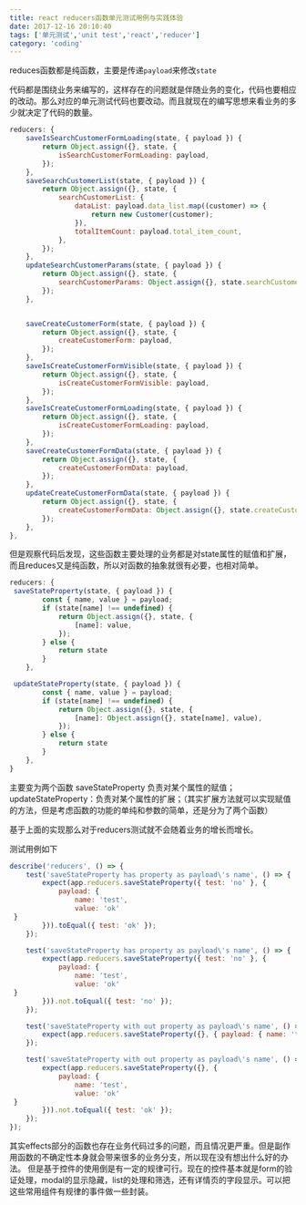```yaml
---
title: react reducers函数单元测试用例与实践体验
date: 2017-12-16 20:10:40
tags: ['单元测试','unit test','react','reducer']
category: 'coding'
---
```


reduces函数都是纯函数，主要是传递`payload`来修改`state`

代码都是围绕业务来编写的，这样存在的问题就是伴随业务的变化，代码也要相应的改动。那么对应的单元测试代码也要改动。而且就现在的编写思想来看业务的多少就决定了代码的数量。
<!--more-->
```javascript
reducers: {
    saveIsSearchCustomerFormLoading(state, { payload }) {
        return Object.assign({}, state, {
            isSearchCustomerFormLoading: payload,
        });
    },
    saveSearchCustomerList(state, { payload }) {
        return Object.assign({}, state, {
            searchCustomerList: {
                dataList: payload.data_list.map((customer) => {
                    return new Customer(customer);
                }),
                totalItemCount: payload.total_item_count,
            },
        });
    },
    updateSearchCustomerParams(state, { payload }) {
        return Object.assign({}, state, {
            searchCustomerParams: Object.assign({}, state.searchCustomerParams, payload),
        });
    },


    saveCreateCustomerForm(state, { payload }) {
        return Object.assign({}, state, {
            createCustomerForm: payload,
        });
    },
    saveIsCreateCustomerFormVisible(state, { payload }) {
        return Object.assign({}, state, {
            isCreateCustomerFormVisible: payload,
        });
    },
    saveIsCreateCustomerFormLoading(state, { payload }) {
        return Object.assign({}, state, {
            isCreateCustomerFormLoading: payload,
        });
    },
    saveCreateCustomerFormData(state, { payload }) {
        return Object.assign({}, state, {
            createCustomerFormData: payload,
        });
    },
    updateCreateCustomerFormData(state, { payload }) {
        return Object.assign({}, state, {
            createCustomerFormData: Object.assign({}, state.createCustomerFormData, payload),
        });
    },
},
```

但是观察代码后发现，这些函数主要处理的业务都是对state属性的赋值和扩展，而且reduces又是纯函数，所以对函数的抽象就很有必要，也相对简单。

```javascript
reducers: {
 saveStateProperty(state, { payload }) {
        const { name, value } = payload;
        if (state[name] !== undefined) {
            return Object.assign({}, state, {
                [name]: value,
            });
        } else {
            return state
        }
    },

 updateStateProperty(state, { payload }) {
        const { name, value } = payload;
        if (state[name] !== undefined) {
            return Object.assign({}, state, {
                [name]: Object.assign({}, state[name], value),
            });
        } else {
            return state
        }
    },
}
```

主要变为两个函数 saveStateProperty 负责对某个属性的赋值；updateStateProperty：负责对某个属性的扩展；（其实扩展方法就可以实现赋值的方法，但是考虑函数的功能的单纯和参数的简单，还是分为了两个函数）

基于上面的实现那么对于reducers测试就不会随着业务的增长而增长。

测试用例如下

```javascript
describe('reducers', () => {
    test('saveStateProperty has property as payload\'s name', () => {
        expect(app.reducers.saveStateProperty({ test: 'no' }, {
            payload: {
                name: 'test',
                value: 'ok'
 }
        })).toEqual({ test: 'ok' });
    });

    test('saveStateProperty has property as payload\'s name', () => {
        expect(app.reducers.saveStateProperty({ test: 'no' }, {
            payload: {
                name: 'test',
                value: 'ok'
 }
        })).not.toEqual({ test: 'no' });
    });

    test('saveStateProperty with out property as payload\'s name', () => {
        expect(app.reducers.saveStateProperty({}, { payload: { name: 'test', value: 'ok' } })).toEqual({});
    });

    test('saveStateProperty with out property as payload\'s name', () => {
        expect(app.reducers.saveStateProperty({}, {
            payload: {
                name: 'test',
                value: 'ok'
 }
        })).not.toEqual({ test: 'ok' });
    });
});
```

其实effects部分的函数也存在业务代码过多的问题，而且情况更严重。但是副作用函数的不确定性本身就会带来很多的业务分支，所以现在没有想出什么好的办法。
但是基于控件的使用倒是有一定的规律可行。现在的控件基本就是form的验证处理，modal的显示隐藏，list的处理和筛选，还有详情页的字段显示。可以把这些常用组件有规律的事件做一些封装。